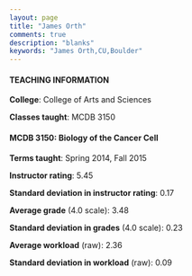 ```yaml
---
layout: page
title: "James Orth" 
comments: true
description: "blanks"
keywords: "James Orth,CU,Boulder"
---
```

<head>
<script src="https://ajax.googleapis.com/ajax/libs/jquery/2.1.3/jquery.min.js"></script>
<script src="https://dl.dropboxusercontent.com/s/pc42nxpaw1ea4o9/highcharts.js?dl=0"></script>
<!-- <script src="../assets/js/highcharts.js"></script> -->
<style type="text/css">@font-face {
	font-family: "Bebas Neue";
	src: url(https://www.filehosting.org/file/details/544349/BebasNeue Regular.otf) format("opentype");
	}
	h1.Bebas { 
		font-family: "Bebas Neue", Verdana, Tahoma;
	}
</style>
</head>
	   
#### TEACHING INFORMATION

**College**: College of Arts and Sciences

**Classes taught**: MCDB 3150

#### MCDB 3150: Biology of the Cancer Cell

**Terms taught**: Spring 2014, Fall 2015

**Instructor rating**: 5.45

**Standard deviation in instructor rating**: 0.17

**Average grade** (4.0 scale): 3.48

**Standard deviation in grades** (4.0 scale): 0.23

**Average workload** (raw): 2.36

**Standard deviation in workload** (raw): 0.09


